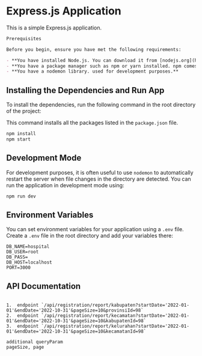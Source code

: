 
# Express.js Application

This is a simple Express.js application.

```markdown
Prerequisites

Before you begin, ensure you have met the following requirements:

- **You have installed Node.js. You can download it from [nodejs.org](https://nodejs.org/).**
- **You have a package manager such as npm or yarn installed. npm comes with Node.js installation.**
- **You have a nodemon library. used for development purposes.**

```

## Installing the Dependencies and Run App

To install the dependencies, run the following command in the root directory of the project:

This command installs all the packages listed in the `package.json` file.

```bash
npm install
npm start
```

## Development Mode

For development purposes, it is often useful to use `nodemon` to automatically restart the server when file changes in the directory are detected. You can run the application in development mode using:

```bash
npm run dev
```

## Environment Variables

You can set environment variables for your application using a `.env` file. Create a `.env` file in the root directory and add your variables there:

```env
DB_NAME=hospital
DB_USER=root
DB_PASS=
DB_HOST=localhost
PORT=3000
```


## API Documentation
```

1.  endpoint `/api/registration/report/kabupaten?startDate='2022-01-01'&endDate='2022-10-31'&pageSize=10&provinsiId=98`
2.  endpoint `/api/registration/report/kecamatan?startDate='2022-01-01'&endDate='2022-10-31'&pageSize=10&kabupatenId=98`
3.  endpoint `/api/registration/report/kelurahan?startDate='2022-01-01'&endDate='2022-10-31'&pageSize=10&kecamatanId=98`

additional queryParam 
pageSize, page
```
